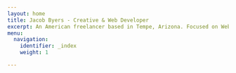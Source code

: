 ```yaml
---
layout: home
title: Jacob Byers - Creative & Web Developer
excerpt: An American freelancer based in Tempe, Arizona. Focused on Websites, Graphic Design, JAMstack, REACT, and E-Commerce. I’ve worked with local companies such as Front Pourch Brewing, The Deneau Law Firm, Clearing Karmas, and many others.
menu:
  navigation:
    identifier: _index
    weight: 1

---
```

